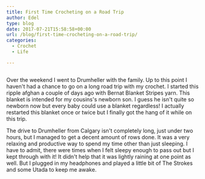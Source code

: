 ```yaml
---
title: First Time Crocheting on a Road Trip
author: Edel
type: blog
date: 2017-07-21T15:58:58+00:00
url: /blog/first-time-crocheting-on-a-road-trip/
categories:
  - Crochet
  - Life

---
```

<img data-attachment-id="602" data-permalink="http://edelgrace.me/blog/life/first-time-crocheting-on-a-road-trip/attachment/20170716_173040/" data-orig-file="https://i2.wp.com/edelgrace.me/blog/wp-content/uploads/2017/07/20170716_173040.jpg?fit=1000%2C563" data-orig-size="1000,563" data-comments-opened="1" data-image-meta="{&quot;aperture&quot;:&quot;2.4&quot;,&quot;credit&quot;:&quot;&quot;,&quot;camera&quot;:&quot;LG-K210&quot;,&quot;caption&quot;:&quot;&quot;,&quot;created_timestamp&quot;:&quot;1500226240&quot;,&quot;copyright&quot;:&quot;&quot;,&quot;focal_length&quot;:&quot;3.18&quot;,&quot;iso&quot;:&quot;200&quot;,&quot;shutter_speed&quot;:&quot;0.05&quot;,&quot;title&quot;:&quot;&quot;,&quot;orientation&quot;:&quot;1&quot;}" data-image-title="20170716_173040" data-image-description="" data-medium-file="https://i2.wp.com/edelgrace.me/blog/wp-content/uploads/2017/07/20170716_173040.jpg?fit=300%2C169" data-large-file="https://i2.wp.com/edelgrace.me/blog/wp-content/uploads/2017/07/20170716_173040.jpg?fit=663%2C373" src="https://i2.wp.com/edelgrace.me/blog/wp-content/uploads/2017/07/20170716_173040.jpg?resize=663%2C373" alt="" class="aligncenter size-full wp-image-602" srcset="https://i2.wp.com/edelgrace.me/blog/wp-content/uploads/2017/07/20170716_173040.jpg?w=1000 1000w, https://i2.wp.com/edelgrace.me/blog/wp-content/uploads/2017/07/20170716_173040.jpg?resize=300%2C169 300w, https://i2.wp.com/edelgrace.me/blog/wp-content/uploads/2017/07/20170716_173040.jpg?resize=768%2C432 768w, https://i2.wp.com/edelgrace.me/blog/wp-content/uploads/2017/07/20170716_173040.jpg?resize=982%2C553 982w, https://i2.wp.com/edelgrace.me/blog/wp-content/uploads/2017/07/20170716_173040.jpg?resize=400%2C225 400w" sizes="(max-width: 663px) 100vw, 663px" data-recalc-dims="1" />

Over the weekend I went to Drumheller with the family. Up to this point I haven't had a chance to go on a long road trip with my crochet. I started this ripple afghan a couple of days ago with Bernat Blanket Stripes yarn. This blanket is intended for my cousins's newborn son. I guess he isn't quite so newborn now but every baby could use a blanket regardless! I actually restarted this blanket once or twice but I finally got the hang of it while on this trip.

The drive to Drumheller from Calgary isn't completely long, just under two hours, but I managed to get a decent amount of rows done. It was a very relaxing and productive way to spend my time other than just sleeping. I have to admit, there were times when I felt sleepy enough to pass out but I kept through with it! It didn't help that it was lightly raining at one point as well. But I plugged in my headphones and played a little bit of The Strokes and some Utada to keep me awake.